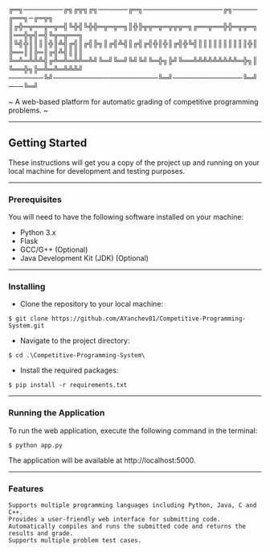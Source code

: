 
╔═╗────────╔╗╔╦╗╔╗──────╔═╗────────────────╔╗─────╔══╗─╔═╦╗
║╔╬═╦══╦═╦═╣╚╬╣╚╬╬═╦═╦═╗║╬╠╦╦═╦═╦╦╦═╗╔══╦══╬╬═╦╦═╗║══╬╦╣═╣╚╦═╦══╗
║╚╣╬║║║║╬║╩╣╔╣║╔╣╠╗║╔╣╩╣║╔╣╔╣╬║╬║╔╣╬╚╣║║║║║║║║║║╬║╠══║║╠═║╔╣╩╣║║║
╚═╩═╩╩╩╣╔╩═╩═╩╩═╩╝╚═╝╚═╝╚╝╚╝╚═╬╗╠╝╚══╩╩╩╩╩╩╩╩╩═╬╗║╚══╬╗╠═╩═╩═╩╩╩╝
───────╚╝─────────────────────╚═╝──────────────╚═╝───╚═╝

 ~ A web-based platform for automatic grading of competitive programming problems. ~

---
## Getting Started

These instructions will get you a copy of the project up and running on your local machine for development and testing purposes.

---
### Prerequisites

You will need to have the following software installed on your machine:

   * Python 3.x
   * Flask
   * GCC/G++ (Optional) 
   * Java Development Kit (JDK) (Optional)

---
### Installing

- Clone the repository to your local machine:

```
$ git clone https://github.com/AYanchev01/Competitive-Programming-System.git
```

- Navigate to the project directory:

```
$ cd .\Competitive-Programming-System\
```

- Install the required packages:

```
$ pip install -r requirements.txt
```

---
### Running the Application

To run the web application, execute the following command in the terminal:

```
$ python app.py
```

The application will be available at http://localhost:5000.

---
### Features

    Supports multiple programming languages including Python, Java, C and C++.
    Provides a user-friendly web interface for submitting code.
    Automatically compiles and runs the submitted code and returns the results and grade.
    Supports multiple problem test cases.
